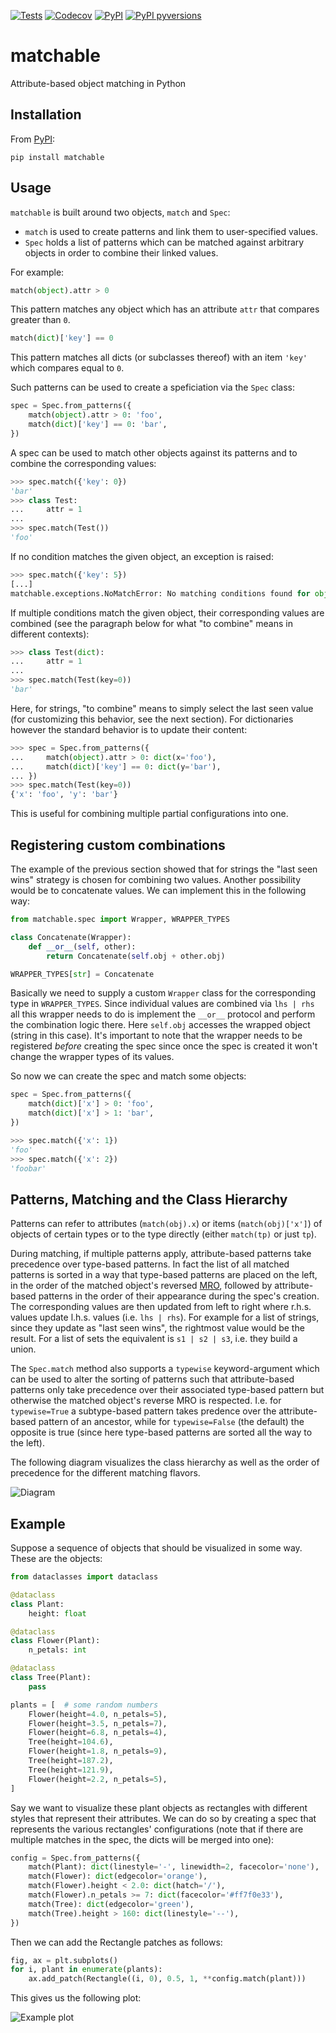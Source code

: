 [![Tests](https://github.com/Dominik1123/matchable/workflows/Tests/badge.svg)](https://github.com/Dominik1123/matchable/actions?workflow=Tests)
[![Codecov](https://codecov.io/gh/Dominik1123/matchable/branch/main/graph/badge.svg)](https://codecov.io/gh/Dominik1123/matchable)
[![PyPI](https://img.shields.io/pypi/v/matchable.svg)](https://pypi.org/project/matchable/)
[![PyPI pyversions](https://img.shields.io/pypi/pyversions/matchable.svg?style=flat-square)](https://pypi.org/pypi/matchable/)

# matchable

Attribute-based object matching in Python


## Installation

From [PyPI](https://pypi.org/project/matchable/):

    pip install matchable


## Usage

`matchable` is built around two objects, `match` and `Spec`:

* `match` is used to create patterns and link them to user-specified values.
* `Spec` holds a list of patterns which can be matched against arbitrary objects in order to combine their linked values.

For example:

```python
match(object).attr > 0
```

This pattern matches any object which has an attribute `attr` that compares greater than `0`.

```python
match(dict)['key'] == 0
```

This pattern matches all dicts (or subclasses thereof) with an item `'key'` which compares equal to `0`.

Such patterns can be used to create a speficiation via the `Spec` class:

```python
spec = Spec.from_patterns({
    match(object).attr > 0: 'foo',
    match(dict)['key'] == 0: 'bar',
})
```

A spec can be used to match other objects against its patterns and to combine the corresponding values:

```python
>>> spec.match({'key': 0})
'bar'
>>> class Test:
...     attr = 1
... 
>>> spec.match(Test())
'foo'
```

If no condition matches the given object, an exception is raised:

```python
>>> spec.match({'key': 5})
[...]
matchable.exceptions.NoMatchError: No matching conditions found for object {'key': 5}
```

If multiple conditions match the given object, their corresponding values are combined (see the paragraph below
for what "to combine" means in different contexts):

```python
>>> class Test(dict):
...     attr = 1
... 
>>> spec.match(Test(key=0))
'bar'
```

Here, for strings, "to combine" means to simply select the last seen value
(for customizing this behavior, see the next section).
For dictionaries however the standard behavior is to update their content:

```python
>>> spec = Spec.from_patterns({
...     match(object).attr > 0: dict(x='foo'),
...     match(dict)['key'] == 0: dict(y='bar'),
... })
>>> spec.match(Test(key=0))
{'x': 'foo', 'y': 'bar'}
```

This is useful for combining multiple partial configurations into one.


## Registering custom combinations

The example of the previous section showed that for strings the "last seen wins" strategy
is chosen for combining two values. Another possibility would be to concatenate values.
We can implement this in the following way:

```python
from matchable.spec import Wrapper, WRAPPER_TYPES

class Concatenate(Wrapper):
    def __or__(self, other):
        return Concatenate(self.obj + other.obj)

WRAPPER_TYPES[str] = Concatenate
```

Basically we need to supply a custom `Wrapper` class for the corresponding type in `WRAPPER_TYPES`.
Since individual values are combined via `lhs | rhs` all this wrapper needs to do is implement the
`__or__` protocol and perform the combination logic there. Here `self.obj` accesses the wrapped object
(string in this case). It's important to note that the wrapper needs to be registered *before* creating
the spec since once the spec is created it won't change the wrapper types of its values.

So now we can create the spec and match some objects:

```python
spec = Spec.from_patterns({
    match(dict)['x'] > 0: 'foo',
    match(dict)['x'] > 1: 'bar',
})

>>> spec.match({'x': 1})
'foo'
>>> spec.match({'x': 2})
'foobar'
```


## Patterns, Matching and the Class Hierarchy

Patterns can refer to attributes (`match(obj).x`) or items (`match(obj)['x']`) of objects of certain types
or to the type directly (either `match(tp)` or just `tp`).

During matching, if multiple patterns apply, attribute-based patterns take precedence over type-based patterns.
In fact the list of all matched patterns is sorted in a way that type-based patterns are placed on the left,
in the order of the matched object's reversed [MRO](https://docs.python.org/3/glossary.html#term-method-resolution-order),
followed by attribute-based patterns in the order of their appearance during the spec's creation.
The corresponding values are then updated from left to right where r.h.s. values update l.h.s. values (i.e. `lhs | rhs`).
For example for a list of strings, since they update as "last seen wins", the rightmost value would be the result.
For a list of sets the equivalent is `s1 | s2 | s3`, i.e. they build a union.

The `Spec.match` method also supports a `typewise` keyword-argument which can be used to alter the sorting of patterns
such that attribute-based patterns only take precedence over their associated type-based pattern but otherwise the matched
object's reverse MRO is respected. I.e. for `typewise=True` a subtype-based pattern takes predence over the attribute-based
pattern of an ancestor, while for `typewise=False` (the default) the opposite is true (since here type-based patterns are
sorted all the way to the left).

The following diagram visualizes the class hierarchy as well as the order of precedence for the different matching flavors.

![Diagram](https://raw.githubusercontent.com/Dominik1123/matchable/main/misc/diagram.svg)


## Example

Suppose a sequence of objects that should be visualized in some way. These are the objects:

```python
from dataclasses import dataclass

@dataclass
class Plant:
    height: float

@dataclass
class Flower(Plant):
    n_petals: int

@dataclass
class Tree(Plant):
    pass

plants = [  # some random numbers
    Flower(height=4.0, n_petals=5),
    Flower(height=3.5, n_petals=7),
    Flower(height=6.8, n_petals=4),
    Tree(height=104.6),
    Flower(height=1.8, n_petals=9),
    Tree(height=187.2),
    Tree(height=121.9),
    Flower(height=2.2, n_petals=5),
]
```

Say we want to visualize these plant objects as rectangles with different styles that represent their attributes.
We can do so by creating a spec that represents the various rectangles' configurations (note that if there are
multiple matches in the spec, the dicts will be merged into one):

```python
config = Spec.from_patterns({
    match(Plant): dict(linestyle='-', linewidth=2, facecolor='none'),
    match(Flower): dict(edgecolor='orange'),
    match(Flower).height < 2.0: dict(hatch='/'),
    match(Flower).n_petals >= 7: dict(facecolor='#ff7f0e33'),
    match(Tree): dict(edgecolor='green'),
    match(Tree).height > 160: dict(linestyle='--'),
})
```

Then we can add the Rectangle patches as follows:

```python
fig, ax = plt.subplots()
for i, plant in enumerate(plants):
    ax.add_patch(Rectangle((i, 0), 0.5, 1, **config.match(plant)))
```

This gives us the following plot:

![Example plot](https://raw.githubusercontent.com/Dominik1123/matchable/main/examples/visualize.png)
